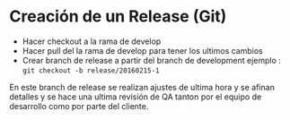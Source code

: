 # Creación de un Release  (Git)
* Hacer checkout a la rama de develop
* Hacer pull del la rama de develop para tener los ultimos cambios
* Crear branch de release a partir del branch de development ejemplo : 
   ```git checkout -b release/20160215-1```

En este branch de release se realizan ajustes de ultima hora y se afinan detalles y se hace una ultima revisión de QA tanton por el equipo de desarrollo como por parte del cliente.